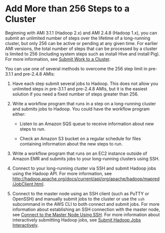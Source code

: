 # Add More than 256 Steps to a Cluster<a name="AddMoreThan256Steps"></a>

Beginning with AMI 3\.1\.1 \(Hadoop 2\.x\) and AMI 2\.4\.8 \(Hadoop 1\.x\), you can submit an unlimited number of steps over the lifetime of a long\-running cluster, but only 256 can be active or pending at any given time\. For earlier AMI versions, the total number of steps that can be processed by a cluster is limited to 256 \(including system steps such as install Hive and install Pig\)\. For more information, see [Submit Work to a Cluster](AddingStepstoaJobFlow.md)\.

You can use one of several methods to overcome the 256 step limit in pre\-3\.1\.1 and pre\-2\.4\.8 AMIs: 

1. Have each step submit several jobs to Hadoop\. This does not allow you unlimited steps in pre\-3\.1\.1 and pre\-2\.4\.8 AMIs, but it is the easiest solution if you need a fixed number of steps greater than 256\.

1. Write a workflow program that runs in a step on a long\-running cluster and submits jobs to Hadoop\. You could have the workflow program either:

   + Listen to an Amazon SQS queue to receive information about new steps to run\.

   + Check an Amazon S3 bucket on a regular schedule for files containing information about the new steps to run\.

1. Write a workflow program that runs on an EC2 instance outside of Amazon EMR and submits jobs to your long\-running clusters using SSH\.

1. Connect to your long\-running cluster via SSH and submit Hadoop jobs using the Hadoop API\. For more information, see [http://hadoop\.apache\.org/docs/current/api/org/apache/hadoop/mapred/JobClient\.html](http://hadoop.apache.org/docs/current/api/org/apache/hadoop/mapred/JobClient.html)\.

1. Connect to the master node using an SSH client \(such as PuTTY or OpenSSH\) and manually submit jobs to the cluster or use the `ssh` subcommand in the AWS CLI to both connect and submit jobs\. For more information about establishing an SSH connection with the master node, see [Connect to the Master Node Using SSH](emr-connect-master-node-ssh.md)\. For more information about interactively submitting Hadoop jobs, see [Submit Hadoop Jobs Interactively](interactive-jobs.md)\.